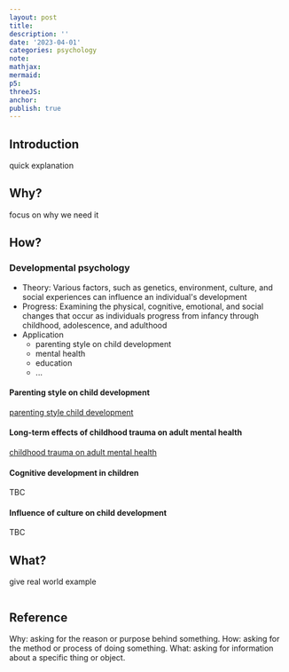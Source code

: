 ```yaml
---
layout: post
title:
description: ''
date: '2023-04-01'
categories: psychology
note:
mathjax:
mermaid:
p5:
threeJS:
anchor:
publish: true
---
```


## Introduction

quick explanation

## Why?

focus on why we need it

## How?

### Developmental psychology

* Theory: Various factors, such as genetics, environment, culture, and social experiences can influence an individual's development
* Progress: Examining the physical, cognitive, emotional, and social changes that occur as individuals progress from infancy through childhood, adolescence, and adulthood
* Application
  * parenting style on child development
  * mental health
  * education
  * ...

#### Parenting style on child development

[parenting style child development]({{site.baseurl}}/psychology/2023/03/25/parenting-style-child-development.html)

#### Long-term effects of childhood trauma on adult mental health

[childhood trauma on adult mental health]({{site.baseurl}}/psychology/2023/03/26/childhood-trauma-on-adult-mental-health.html)

#### Cognitive development in children

TBC

#### Influence of culture on child development

TBC

## What?

give real world example

<img src="{{site.baseurl}}/assets/img/xxx.png" alt="">

## Reference

Why: asking for the reason or purpose behind something.
How: asking for the method or process of doing something.
What: asking for information about a specific thing or object.

